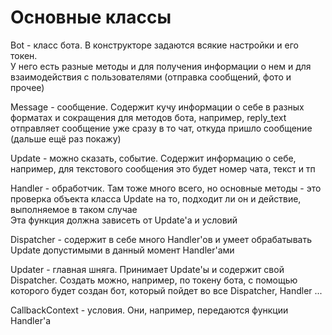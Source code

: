 # Основные классы

Bot - класс бота. В конструкторе задаются всякие настройки и его токен.  
У него есть разные методы и для получения информации о нем и для взаимодействия с пользователями (отправка сообщений, фото и прочее)  
  
Message - cообщение. Содержит кучу информации о себе в разных форматах и сокращения для методов бота, например, reply_text отправляет сообщение уже сразу в то чат, откуда пришло сообщение (дальше ещё раз покажу)  
  
Update - можно сказать, событие. Содержит информацию о себе, например, для текстового сообщения это будет номер чата, текст и тп  
  
Handler - обработчик. Там тоже много всего, но основные методы - это проверка объекта класса Update на то, подходит ли он и действие, выполняемое в таком случае  
Эта функция должна зависеть от Update'a и условий  
  
Dispatcher - содержит в себе много Handler'ов и умеет обрабатывать Update допустимыми в данный момент Handler'ами  

Updater - главная шняга. Принимает Update'ы и содержит свой Dispatcher. Создать можно, например, по токену бота, с помощью которого будет создан бот, который пойдет во все Dispatcher, Handler ...  
  
CallbackContext - условия. Они, например, передаются функции Handler'a
